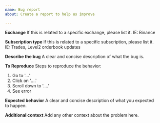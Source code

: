 ```yaml
---
name: Bug report
about: Create a report to help us improve

---
```


**Exchange**
If this is related to a specific exchange, please list it. IE: Binance

**Subscription type**
If this is related to a specific subscription, please list it.   IE: Trades, Level2 orderbook updates

**Describe the bug**
A clear and concise description of what the bug is.

**To Reproduce**
Steps to reproduce the behavior:
1. Go to '...'
2. Click on '....'
3. Scroll down to '....'
4. See error

**Expected behavior**
A clear and concise description of what you expected to happen.

**Additional context**
Add any other context about the problem here.
